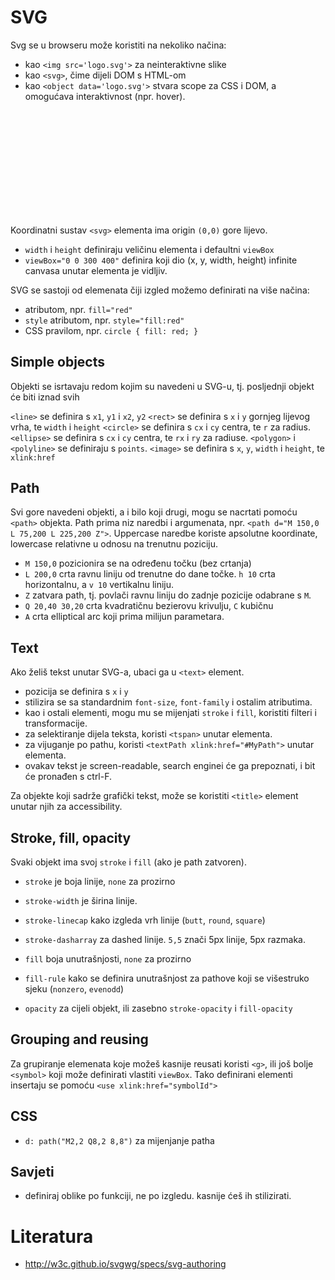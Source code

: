 # SVG

Svg se u browseru može koristiti na nekoliko načina:
* kao `<img src='logo.svg'>` za neinteraktivne slike
* kao `<svg>`, čime dijeli DOM s HTML-om
* kao `<object data='logo.svg'>` stvara scope za CSS i DOM, a omogućava interaktivnost (npr. hover).


## <svg>
Koordinatni sustav `<svg>` elementa ima origin `(0,0)` gore lijevo.
* `width` i `height` definiraju veličinu elementa i defaultni `viewBox`
* `viewBox="0 0 300 400"` definira koji dio (x, y, width, height) infinite canvasa unutar elementa je vidljiv.

SVG se sastoji od elemenata čiji izgled možemo definirati na više načina:
* atributom, npr. `fill="red"`
* `style` atributom, npr. `style="fill:red"`
* CSS pravilom, npr. `circle { fill: red; }`


## Simple objects
Objekti se isrtavaju redom kojim su navedeni u SVG-u, tj. posljednji objekt će biti iznad svih

`<line>` se definira s `x1`, `y1` i `x2`, `y2`
`<rect>` se definira s `x` i `y` gornjeg lijevog vrha, te `width` i `height`
`<circle>` se definira s `cx` i `cy` centra, te `r` za radius.
`<ellipse>` se definira s `cx` i `cy` centra, te `rx` i `ry` za radiuse.
`<polygon>` i `<polyline>` se definiraju s `points`.
`<image>` se definira s `x`, `y`, `width` i `height`, te `xlink:href`


## Path
Svi gore navedeni objekti, a i bilo koji drugi, mogu se nacrtati pomoću `<path>` objekta.
Path prima niz naredbi i argumenata, npr. `<path d="M 150,0 L 75,200 L 225,200 Z">`. Uppercase naredbe koriste apsolutne koordinate, lowercase relativne u odnosu na trenutnu poziciju.
* `M 150,0` pozicionira se na određenu točku (bez crtanja)
* `L 200,0` crta ravnu liniju od trenutne do dane točke. `h 10` crta horizontalnu, a `v 10` vertikalnu liniju.
* `Z` zatvara path, tj. povlači ravnu liniju do zadnje pozicije odabrane s `M`.
* `Q 20,40 30,20` crta kvadratičnu bezierovu krivulju, `C` kubičnu
* `A` crta elliptical arc koji prima milijun parametara.


## Text
Ako želiš tekst unutar SVG-a, ubaci ga u `<text>` element.
* pozicija se definira s `x` i `y`
* stilizira se sa standardnim `font-size`, `font-family` i ostalim atributima.
* kao i ostali elementi, mogu mu se mijenjati `stroke` i `fill`, koristiti filteri i transformacije.
* za selektiranje dijela teksta, koristi `<tspan>` unutar elementa.
* za vijuganje po pathu, koristi `<textPath xlink:href="#MyPath">` unutar elementa.
* ovakav tekst je screen-readable, search enginei će ga prepoznati, i bit će pronađen s ctrl-F.

Za objekte koji sadrže grafički tekst, može se koristiti `<title>` element unutar njih za accessibility.


## Stroke, fill, opacity
Svaki objekt ima svoj `stroke` i `fill` (ako je path zatvoren).
* `stroke` je boja linije, `none` za prozirno
* `stroke-width` je širina linije.
* `stroke-linecap` kako izgleda vrh linije (`butt`, `round`, `square`)
* `stroke-dasharray` za dashed linije. `5,5` znači 5px linije, 5px razmaka.

* `fill` boja unutrašnjosti, `none` za prozirno
* `fill-rule` kako se definira unutrašnjost za pathove koji se višestruko sjeku (`nonzero`, `evenodd`)

* `opacity` za cijeli objekt, ili zasebno `stroke-opacity` i `fill-opacity`


## Grouping and reusing
Za grupiranje elemenata koje možeš kasnije reusati koristi `<g>`, ili još bolje `<symbol>` koji može definirati vlastiti `viewBox`. Tako definirani elementi insertaju se pomoću `<use xlink:href="symbolId">`

## CSS
* `d: path("M2,2 Q8,2 8,8")` za mijenjanje patha


## Savjeti
* definiraj oblike po funkciji, ne po izgledu. kasnije ćeš ih stilizirati.


# Literatura
* http://w3c.github.io/svgwg/specs/svg-authoring
